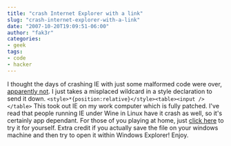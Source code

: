 ```yaml
---
title: "crash Internet Explorer with a link"
slug: "crash-internet-explorer-with-a-link"
date: "2007-10-20T19:09:51-06:00"
author: "fak3r"
categories:
- geek
tags:
- code
- hacker
---
```


I thought the days of crashing IE with just some malformed code were over, [apparently not](https://cryer.us/cgi-bin/nph.cgi/000110A/http/commandline.org.uk/more/microsoft/how-to-bring-down-internet-explorer-with-six-words-2007-08-07-19-18.html=3fshowcomments=3dyes). I just takes a misplaced wildcard in a style declaration to send it down.
`<style>*{position:relative}</style><table><input /></table>`
This took out IE on my work computer which is fully patched. I've read that people running IE under Wine in Linux have it crash as well, so it's certainly app dependant. For those of you playing at home, just [click here](https://cryer.us/cgi-bin/nph.cgi/000110A/http/fak3r.com/wp-content/uploads/2007/10/crash_ie.html) to try it for yourself. Extra credit if you actually save the file on your windows machine and then try to open it within Windows Explorer! Enjoy.
